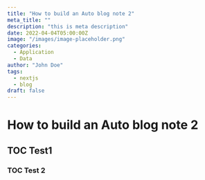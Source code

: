 ```yaml
---
title: "How to build an Auto blog note 2"
meta_title: ""
description: "this is meta description"
date: 2022-04-04T05:00:00Z
image: "/images/image-placeholder.png"
categories:
  - Application
  - Data
author: "John Doe"
tags:
  - nextjs
  - blog
draft: false
---
```


# How to build an Auto blog note 2


## TOC Test1

### TOC Test 2

